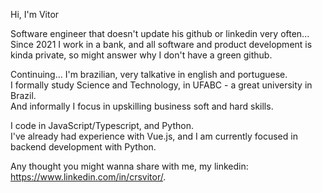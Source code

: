 Hi, I'm Vitor

Software engineer that doesn't update his github or linkedin very often... Since 2021 I work in a bank, and all software and product development is kinda private, so might answer why I don't have a green github.

Continuing... I'm brazilian, very talkative in english and portuguese. <br>
I formally study Science and Technology, in UFABC - a great university in Brazil. <br>
And informally I focus in upskilling business soft and hard skills.

I code in JavaScript/Typescript, and Python. <br>
I've already had experience with Vue.js, and I am currently focused in backend development with Python.

Any thought you might wanna share with me, my linkedin: https://www.linkedin.com/in/crsvitor/.
<!---
crsvitor/crsvitor is a ✨ special ✨ repository because its `README.md` (this file) appears on your GitHub profile.
You can click the Preview link to take a look at your changes.
--->
